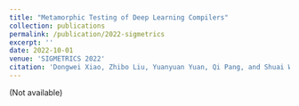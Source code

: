 ```yaml
---
title: "Metamorphic Testing of Deep Learning Compilers"
collection: publications
permalink: /publication/2022-sigmetrics
excerpt: ''
date: 2022-10-01
venue: 'SIGMETRICS 2022'
citation: 'Dongwei Xiao, Zhibo Liu, Yuanyuan Yuan, Qi Pang, and Shuai Wang. (2022). &quot;Metamorphic Testing of Deep Learning Compilers.&quot; <i>SIGMETRICS 2022</i>.'
---
```

(Not available)


